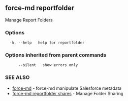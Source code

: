 ## force-md reportfolder

Manage Report Folders

### Options

```
  -h, --help   help for reportfolder
```

### Options inherited from parent commands

```
      --silent   show errors only
```

### SEE ALSO

* [force-md](force-md.md)	 - force-md manipulate Salesforce metadata
* [force-md reportfolder shares](force-md_reportfolder_shares.md)	 - Manage Folder Sharing

